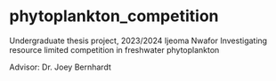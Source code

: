 # phytoplankton_competition
Undergraduate thesis project, 2023/2024
Ijeoma Nwafor
Investigating resource limited competition in freshwater phytoplankton

Advisor: Dr. Joey Bernhardt
